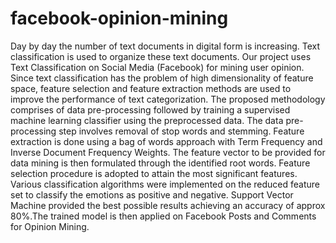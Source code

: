 # facebook-opinion-mining
Day by day the number of text documents in digital form is increasing. Text classification is used to organize these text documents. Our project uses Text Classification on Social Media  (Facebook) for mining user opinion. Since text classification has the problem of high dimensionality of feature space, feature selection and feature extraction methods are used to improve the performance of text categorization.
The proposed methodology comprises of data pre-processing followed by training a supervised machine learning classifier using the preprocessed data. The data pre-processing step involves removal of stop words and stemming. Feature extraction is done using a bag of words approach with Term Frequency and Inverse Document Frequency Weights. The feature vector to be provided for data mining is then formulated through the identified root words. Feature selection procedure is adopted to attain the most significant features. Various classification algorithms were implemented on the reduced feature set to classify the emotions as positive and negative. Support Vector Machine provided the best possible results achieving an accuracy of approx 80%.The trained model is then applied on Facebook Posts and Comments for Opinion Mining.
